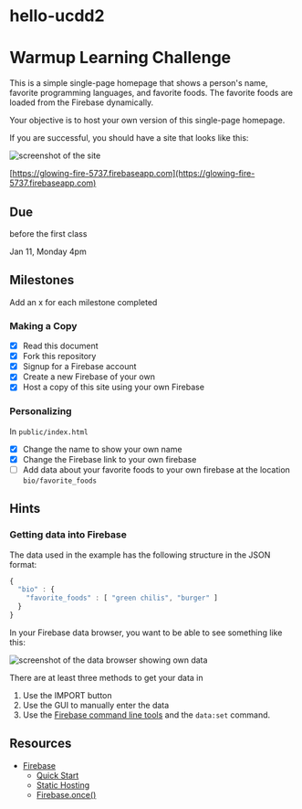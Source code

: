 # hello-ucdd2

# Warmup Learning Challenge

This is a simple single-page homepage that shows a person's name, favorite
programming languages, and favorite foods. The favorite foods are loaded from
the Firebase dynamically.

Your objective is to host your own version of this single-page homepage.

If you are successful, you should have a site that looks like this:

![screenshot of the site](site.png)

[https://glowing-fire-5737.firebaseapp.com](https://glowing-fire-5737.firebaseapp.com)

## Due
before the first class

Jan 11, Monday 4pm

## Milestones

Add an x for each milestone completed

### Making a Copy

* [x] Read this document
* [x] Fork this repository
* [x] Signup for a Firebase account
* [x] Create a new Firebase of your own
* [x] Host a copy of this site using your own Firebase

### Personalizing

In `public/index.html`

* [x] Change the name to show your own name
* [x] Change the Firebase link to your own firebase
* [ ] Add data about your favorite foods to your own firebase at the location `bio/favorite_foods`

## Hints

### Getting data into Firebase

The data used in the example has the following structure in the JSON format:
```javascript
{
  "bio" : {
    "favorite_foods" : [ "green chilis", "burger" ]
  }
}
```

In your Firebase data browser, you want to be able to see something like this:

![screenshot of the data browser showing own data](data.png)

There are at least three methods to get your data in
1. Use the IMPORT button
2. Use the GUI to manually enter the data
3. Use the [Firebase command line tools](https://github.com/firebase/firebase-tools) and the `data:set` command.

## Resources

* [Firebase](https://www.firebase.com/)
	* [Quick Start](https://www.firebase.com/docs/web/quickstart.html)
	* [Static Hosting](https://www.firebase.com/docs/hosting/)
	* [Firebase.once()](https://www.firebase.com/docs/web/api/query/once.html)
